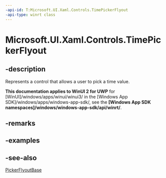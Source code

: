 ```yaml
---
-api-id: T:Microsoft.UI.Xaml.Controls.TimePickerFlyout
-api-type: winrt class
---
```


<!-- Class syntax.
public class TimePickerFlyout : Windows.UI.Xaml.Controls.Primitives.PickerFlyoutBase, Windows.UI.Xaml.Controls.ITimePickerFlyout
-->

# Microsoft.UI.Xaml.Controls.TimePickerFlyout

## -description
Represents a control that allows a user to pick a time value.

**This documentation applies to WinUI 2 for UWP** for [WinUI]/windows/apps/winui/winui3/ in the [Windows App SDK]/windows/apps/windows-app-sdk/, see the **[Windows App SDK namespaces]/windows/windows-app-sdk/api/winrt/**.

## -remarks

## -examples

## -see-also
[PickerFlyoutBase](../microsoft.ui.xaml.controls.primitives/pickerflyoutbase.md)
